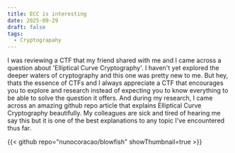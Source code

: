 ```yaml
---
title: ECC is interesting
date: 2025-09-29
draft: false
tags:
  - Cryptograpahy
---
```


I was reviewing a CTF that my friend shared with me and I came across a question about 'Elliptical Curve Cryptography'. I haven't yet explored the deeper waters of cryptography and this one was pretty new to me. But hey, thats the essence of CTFs and I always appreciate a CTF that encourages you to explore and research instead of expecting you to know everything to be able to solve the question it offers. 
And during my research, I came across an amazing github repo article that explains Elliptical Curve Cryptography beautifully. My colleagues are sick and tired of hearing me say this but it is one of the best explanations to any topic I've encountered thus far. 

{{< github repo="nunocoracao/blowfish" showThumbnail=true >}}
